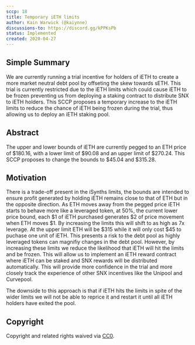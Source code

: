 ```yaml
---
sccp: 18
title: Temporary iETH limits
author: Kain Warwick (@kaiynne)
discussions-to: https://discord.gg/kPPKsPb
status: Implemented
created: 2020-04-27
---
```


## Simple Summary
<!--"If you can't explain it simply, you don't understand it well enough." Provide a simplified and layman-accessible explanation of the SCCP.-->
We are currently running a trial incentive for holders of iETH to create a more market neutral debt pool by offseting the skew towards sETH. This trial is currently restricted due to the iETH limits which could cause iETH to be frozen preventing us from deploying a staking contract to distribute SNX to iETH holders. This SCCP proposes a temporary increase to the iETH limits to reduce the chance of iETH being frozen during the trial, thus allowing us to deploy an iETH staking pool.

## Abstract
<!--A short (~200 word) description of the variable change proposed.-->
The upper and lower bounds of iETH are currently pegged to an ETH price of $180.16, with a lower limit of $90.08 and an upper limit of $270.24. This SCCP proposes to change the bounds to $45.04 and $315.28.

## Motivation
<!--The motivation is critical for SCCPs that want to update variables within Synthetix. It should clearly explain why the existing variable is not incentive aligned. SCCP submissions without sufficient motivation may be rejected outright.-->
There is a trade-off present in the iSynths limits, the bounds are intended to ensure profit generated by holding iETH remains close to that of ETH but in the opposite direction. As ETH moves away from the pegged price iETH starts to behave more like a leveraged token, at 50%, the current lower price bound, each $1 of iETH purchased generates $2 of price movement when ETH moves $1. By increasing the limits this will shift to as high as 7x leverage. At the upper limit ETH will be $315 while it will only cost $45 to puchase one unit of iETH. This presents a risk to the debt pool as highly leveraged tokens can magnifiy changes in the debt pool. However, by increasing these limits we reduce the likelihood that iETH will hit the limits and be frozen. This will allow us to implement an iETH reward contract where iETH can be staked and SNX rewards will be distributed automatically. This will provide more confidence in the trial and more closely track the experience of other SNX incentives like the Unipool and Curvepool.

The downside to this approach is that if iETH hits the limits in spite of the wider limits we will not be able to reprice it and restart it until all iETH holders have exited the pool. 

## Copyright
Copyright and related rights waived via [CC0](https://creativecommons.org/publicdomain/zero/1.0/).
